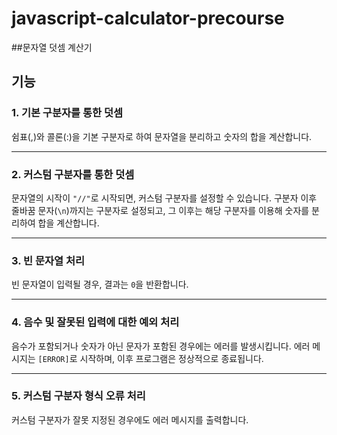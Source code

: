 # javascript-calculator-precourse

##문자열 덧셈 계산기

## 기능

### 1. 기본 구분자를 통한 덧셈
쉼표(,)와 콜론(:)을 기본 구분자로 하여 문자열을 분리하고 숫자의 합을 계산합니다.


---

### 2. 커스텀 구분자를 통한 덧셈
문자열의 시작이 `"//"`로 시작되면, 커스텀 구분자를 설정할 수 있습니다. 구분자 이후 줄바꿈 문자(`\n`)까지는 구분자로 설정되고, 그 이후는 해당 구분자를 이용해 숫자를 분리하여 합을 계산합니다.


---

### 3. 빈 문자열 처리
빈 문자열이 입력될 경우, 결과는 `0`을 반환합니다.


---

### 4. 음수 및 잘못된 입력에 대한 예외 처리
음수가 포함되거나 숫자가 아닌 문자가 포함된 경우에는 에러를 발생시킵니다. 에러 메시지는 `[ERROR]`로 시작하며, 이후 프로그램은 정상적으로 종료됩니다.


---

### 5. 커스텀 구분자 형식 오류 처리
커스텀 구분자가 잘못 지정된 경우에도 에러 메시지를 출력합니다.

